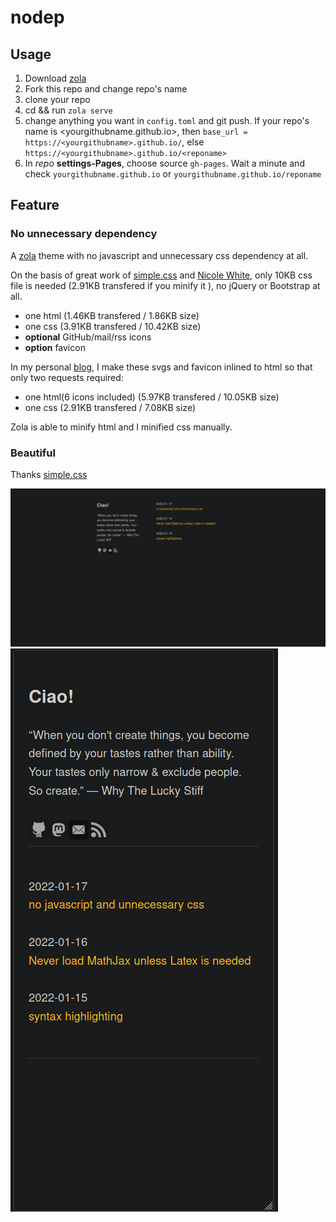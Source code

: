 # nodep

## Usage

1. Download [zola](https://www.getzola.org/documentation/getting-started/installation/)
2. Fork this repo and change repo's name
3. clone your repo
4. cd <repo> && run `zola serve`
5. change anything you want in `config.toml` and git push. If your repo's name is <yourgithubname.github.io>, then `base_url = https://<yourgithubname>.github.io/`, else `https://<yourgithubname>.github.io/<reponame>`
6. In *repo* **settings-Pages**, choose source `gh-pages`. Wait a minute and check `yourgithubname.github.io` or `yourgithubname.github.io/reponame`

## Feature

### No unnecessary dependency

A [zola](https://www.getzola.org/) theme with no javascript and unnecessary css dependency at all.

On the basis of great work of [simple.css](https://github.com/kevquirk/simple.css) and [Nicole White](https://github.com/nicolewhite/nicolewhite.github.io_old), only 10KB css file is needed (2.91KB transfered if you minify it ), no jQuery or Bootstrap at all.

* one html (1.46KB transfered / 1.86KB size)
* one css (3.91KB transfered / 10.42KB size)
* **optional** GitHub/mail/rss icons
* **option** favicon

In my personal [blog](https://tsai002.github.io), I make these svgs and favicon inlined to html so that only two requests required:

* one html(6 icons included) (5.97KB transfered / 10.05KB size)
* one css (2.91KB transfered / 7.08KB size)

Zola is able to minify html and I minified css manually.

### Beautiful

Thanks [simple.css](https://github.com/kevquirk/simple.css)

![screenshot](./Screenshot.png)
![screenshot](./Screenshot_mobile.png)

